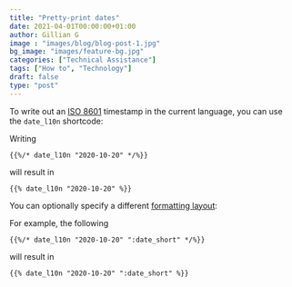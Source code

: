 ```yaml
---
title: "Pretty-print dates"
date: 2021-04-01T00:00:00+01:00
author: Gillian G
image : "images/blog/blog-post-1.jpg"
bg_image: "images/feature-bg.jpg"
categories: ["Technical Assistance"]
tags: ["How to", "Technology"]
draft: false
type: "post"
---
```


To write out an [ISO 8601](https://en.wikipedia.org/wiki/ISO_8601) timestamp in the current language, you can use the `date_l10n` shortcode:

Writing

```
{{%/* date_l10n "2020-10-20" */%}}
```

will result in

```
{{% date_l10n "2020-10-20" %}}
```

You can optionally specify a different [formatting layout](https://gohugo.io/functions/dateformat/#datetime-formatting-layouts):

For example, the following

```
{{%/* date_l10n "2020-10-20" ":date_short" */%}}
```

will result in

```
{{% date_l10n "2020-10-20" ":date_short" %}}
```
